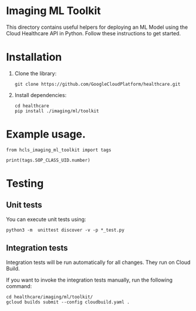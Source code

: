 # Imaging ML Toolkit

This directory contains useful helpers for deploying an ML Model using the Cloud Healthcare API in Python. Follow these instructions to get started.


# Installation

1. Clone the library:

    `git clone https://github.com/GoogleCloudPlatform/healthcare.git`

2. Install dependencies:

    ```
    cd healthcare
    pip install ./imaging/ml/toolkit
    ```


# Example usage.

```
from hcls_imaging_ml_toolkit import tags

print(tags.SOP_CLASS_UID.number)
```

# Testing

## Unit tests
You can execute unit tests using:

```
python3 -m  unittest discover -v -p *_test.py
```
## Integration tests

Integration tests will be run automatically for all changes. They run on Cloud Build.

If you want to invoke the integration tests manually, run the following command:

```
cd healthcare/imaging/ml/toolkit/
gcloud builds submit --config cloudbuild.yaml .
```

